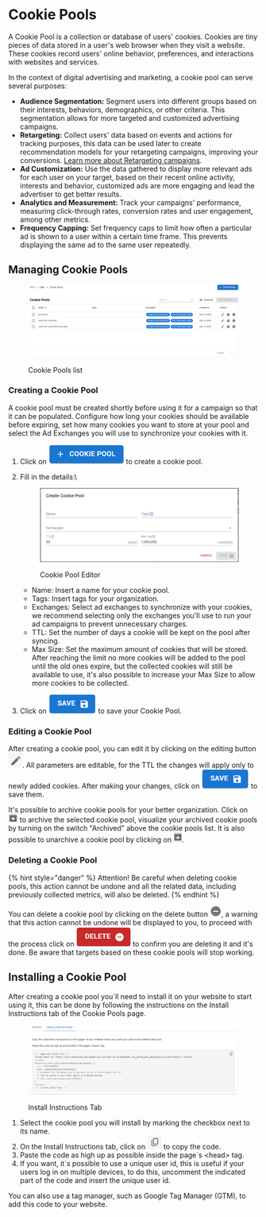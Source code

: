 # Cookie Pools

A Cookie Pool is a collection or database of users' cookies. Cookies are tiny pieces of data stored in a user's web browser when they visit a website. These cookies record users' online behavior, preferences, and interactions with websites and services.

In the context of digital advertising and marketing, a cookie pool can serve several purposes:

* **Audience Segmentation:** Segment users into different groups based on their interests, behaviors, demographics, or other criteria. This segmentation allows for more targeted and customized advertising campaigns.
* **Retargeting:** Collect users' data based on events and actions for tracking purposes, this data can be used later to create recommendation models for your retargeting campaigns, improving your conversions. [Learn more about Retargeting campaigns](../../solutions/retargeting.md).
* **Ad Customization:** Use the data gathered to display more relevant ads for each user on your target, based on their recent online activity, interests and behavior, customized ads are more engaging and lead the advertiser to get better results.
* **Analytics and Measurement:** Track your campaigns' performance, measuring click-through rates, conversion rates and user engagement, among other metrics.
* **Frequency Capping:** Set frequency caps to limit how often a particular ad is shown to a user within a certain time frame. This prevents displaying the same ad to the same user repeatedly.

## Managing Cookie Pools

<figure><img src="../../.gitbook/assets/Captura de tela 2024-08-15 091558.png" alt=""><figcaption><p>Cookie Pools list</p></figcaption></figure>

### Creating a Cookie Pool

A cookie pool must be created shortly before using it for a campaign so that it can be populated. Configure how long your cookies should be available before expiring, set how many cookies you want to store at your pool and select the Ad Exchanges you will use to synchronize your cookies with it.

1. Click on <img src="../../.gitbook/assets/image (1) (1) (1) (1) (1) (1).png" alt="cookie pool button" data-size="line"> to create a cookie pool.
2.  Fill in the details:\


    <figure><img src="../../.gitbook/assets/Captura de tela 2024-08-15 090606.png" alt=""><figcaption><p>Cookie Pool Editor</p></figcaption></figure>

    * Name: Insert a name for your cookie pool.
    * Tags: Insert tags for your organization.
    * Exchanges: Select ad exchanges to synchronize with your cookies, we recommend selecting only the exchanges you'll use to run your ad campaigns to prevent unnecessary charges.
    * TTL: Set the number of days a cookie will be kept on the pool after syncing.
    * Max Size: Set the maximum amount of cookies that will be stored. After reaching the limit no more cookies will be added to the pool until the old ones expire, but the collected cookies will still be available to use, it's also possible to increase your Max Size to allow more cookies to be collected.
3. Click on <img src="../../.gitbook/assets/image (6) (1) (1).png" alt="save button" data-size="line"> to save your Cookie Pool.

### Editing a Cookie Pool

After creating a cookie pool, you can edit it by clicking on the editing button <img src="../../.gitbook/assets/image (7) (1) (1).png" alt="editing button" data-size="line">. All parameters are editable, for the TTL the changes will apply only to newly added cookies. After making your changes, click on <img src="../../.gitbook/assets/image (6) (1) (1).png" alt="save button" data-size="line"> to save them.

It's possible to archive cookie pools for your better organization. Click on ![](<../../.gitbook/assets/image (96).png>) to archive the selected cookie pool, visualize your archived cookie pools by turning on the switch "Archived" above the cookie pools list. It is also possible to unarchive a cookie pool by clicking on ![](<../../.gitbook/assets/image (97).png>).

### Deleting a Cookie Pool

{% hint style="danger" %}
Attention! Be careful when deleting cookie pools, this action cannot be undone and all the related data, including previously collected metrics, will also be deleted.
{% endhint %}

You can delete a cookie pool by clicking on the delete button <img src="../../.gitbook/assets/image (8) (1).png" alt="delete button" data-size="original">, a warning that this action cannot be undone will be displayed to you, to proceed with the process click on <img src="../../.gitbook/assets/image (9) (1).png" alt="delete button" data-size="line"> to confirm you are deleting it and it's done. Be aware that targets based on these cookie pools will stop working.

## Installing a Cookie Pool

After creating a cookie pool you\`ll need to install it on your website to start using it, this can be done by following the instructions on the Install Instructions tab of the Cookie Pools page.

<figure><img src="../../.gitbook/assets/image (10) (1).png" alt=""><figcaption><p>Install Instructions Tab</p></figcaption></figure>

1. Select the cookie pool you will install by marking the checkbox next to its name.
2. On the Install Instructions tab, click on <img src="../../.gitbook/assets/image (11) (1).png" alt="" data-size="line"> to copy the code.
3. Paste the code as high up as possible inside the page\`s \<head> tag.
4. If you want, it\`s possible to use a unique user id, this is useful if your users log in on multiple devices,  to do this,  uncomment the indicated part of the code and insert the unique user id.

You can also use a tag manager, such as Google Tag Manager (GTM), to add this code to your website.

